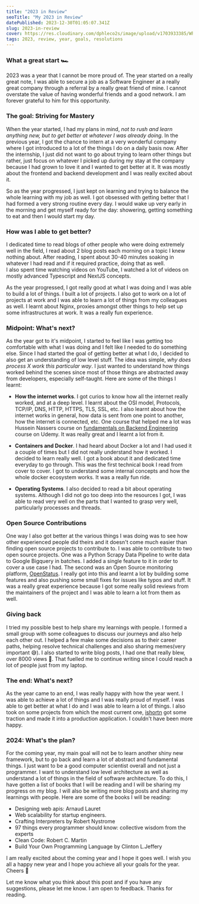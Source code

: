 ```yaml
---
title: "2023 in Review"
seoTitle: "My 2023 in Review"
datePublished: 2023-12-30T01:05:07.341Z
slug: 2023-in-review
cover: https://res.cloudinary.com/dphleco2s/image/upload/v1703933385/White_Sunset_Blog_Banner_iqzlpk.png
tags: 2023, review, year, goals, resolutions
---
```


### What a great start 🏎️
2023 was a year that I cannot be more proud of. The year started on a really great note, I was able to secure a job as a Software Engineer at a really great company through a referral by a really great friend of mine. I cannot overstate the value of having wonderful friends and a good network. I am forever grateful to him for this opportunity.


### The goal: Striving for Mastery
When the year started, I had my plans in mind, *not to rush and learn anything new, but to get better at whatever I was already doing*. In the previous year, I got the chance to intern at a very wonderful company where I got introduced to a lot of the things I do on a daily basis now. After the internship, I just did not want to go about trying to learn other things but rather, just focus on whatever I picked up during my stay at the company because I had grown to love it and I wanted to get better at it. It was mostly about the frontend and backend development and I was really excited about it.

So as the year progressed, I just kept on learning and trying to balance the whole learning with my job as well. I got obsessed with getting better that I had formed a very strong routine every day. I would wake up very early in the morning and get myself ready for the day: showering, getting something to eat and then I would start my day.

### How was I able to get better?  
I dedicated time to read blogs of other people who were doing extremely well in the field, I read about 2 blog posts each morning on a topic I knew nothing about. After reading, I spent about 30-40 minutes soaking in whatever I had read and if it required practice, doing that as well.  
I also spent time watching videos on YouTube, I watched a lot of videos on mostly advanced Typescript and NextJS concepts. 

As the year progressed, I got really good at what I was doing and I was able to build a lot of things. I built a lot of projects. I also got to work on a lot of projects at work and I was able to learn a lot of things from my colleagues as well. I learnt about Nginx, proxies amongst other things to help set up some infrastructures at work. It was a really fun experience.


### Midpoint: What's next?
As the year got to it's midpoint, I started to feel like I was getting too comfortable with what I was doing and I felt like I needed to do something else. Since I had started the goal of getting better at what I do, I decided to also get an understanding of low level stuff. The idea was simple, _why does process X work this particular way_. I just wanted to understand how things worked behind the scenes since most of those things are abstracted away from developers, especially self-taught. Here are some of the things I learnt:
- **How the internet works**. I got curios to know how all the internet really worked, and at a deep level. I learnt about the OSI model, Protocols, TCP/IP, DNS, HTTP, HTTPS, TLS, SSL, etc. I also learnt about how the internet works in general, how data is sent from one point to another, how the internet is connected, etc. One course that helped me a lot was Hussein Nassers course on [fundamentals on Backend Engineering](https://www.udemy.com/course/fundamentals-of-backend-communications-and-protocols) course on Udemy. It was really great and I learnt a lot from it.

- **Containers and Docker**. I had heard about Docker a lot and I had used it a couple of times but I did not really understand how it worked. I decided to learn really well. I got a book about it and dedicated time everyday to go through. This was the first technical book I read from cover to cover. I got to understand some internal concepts and how the whole docker ecosystem works. It was a really fun ride.

- **Operating Systems**. I also decided to read a bit about operating systems. Although I did not go too deep into the resources I got, I was able to read very well on the parts that I wanted to grasp very well, particularly processes and threads.


### Open Source Contributions
One way I also got better at the various things I was doing was to see how other experienced people did theirs and it doesn't come much easier than finding open source projects to contribute to. I was able to contribute to two open source projects. One was a Python Scrapy Data Pipeline to write data to Google Bigquery in batches. I added a single feature to it in order to cover a use case I had. The second was an Open Source monitoring platform, [OpenStatus](https://openstatus.dev). I really got into this and learnt a lot by building some features and also pushing some small fixes for issues like typos and stuff. It was a really great experience because I got some really solid reviews from the maintainers of the project and I was able to learn a lot from them as well.


### Giving back
I tried my possible best to help share my learnings with people. I formed a small group with some colleagues to discuss our journeys and also help each other out. I helped a few make some decisions as to their career paths, helping resolve technical challenges and also sharing memes(very important 😅). I also started to write blog posts, I had one that really blew, over 8000 views 🤯. That fuelled me to continue writing since I could reach a lot of people just from my laptop. 


### The end: What's next?
As the year came to an end, I was really happy with how the year went. I was able to achieve a lot of things and I was really proud of myself. I was able to get better at what I do and I was able to learn a lot of things. I also took on some projects from which the most current one, [ishortn](https://ishortn.ink) got some traction and made it into a production application. I couldn't have been more happy.


### 2024: What's the plan?
For the coming year, my main goal will not be to learn another shiny new framework, but to go back and learn a lot of abstract and fundamental things. I just want to be a good computer scientist overall and not just a programmer. I want to understand low level architecture as well as understand a lot of things in the field of software architecture. To do this, I have gotten a list of books that I will be reading and I will be sharing my progress on my blog. I will also be writing more blog posts and sharing my learnings with people. Here are some of the books I will be reading:
- Designing web apis: Arnaud Lauret
- Web scalability for startup engineers.
- Crafting Interpreters by Robert Nystrome
- 97 things every programmer should know: collective wisdom from the experts 
- Clean Code: Robert C. Martin
- Build Your Own Programming Language by Clinton L.Jeffery


I am really excited about the coming year and I hope it goes well. I wish you all a happy new year and I hope you achieve all your goals for the year. Cheers 🥂

Let me know what you think about this post and if you have any suggestions, please let me know. I am open to feedback. Thanks for reading.

